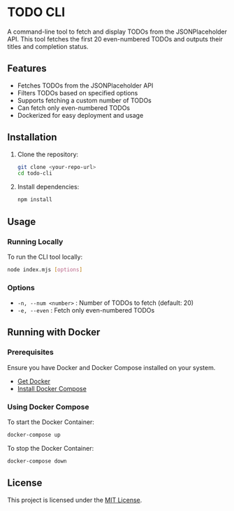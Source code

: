 # TODO CLI

A command-line tool to fetch and display TODOs from the JSONPlaceholder API. This tool fetches the first 20 even-numbered TODOs and outputs their titles and completion status.

## Features

- Fetches TODOs from the JSONPlaceholder API
- Filters TODOs based on specified options
- Supports fetching a custom number of TODOs
- Can fetch only even-numbered TODOs
- Dockerized for easy deployment and usage

## Installation

1. Clone the repository:

   ```bash
   git clone <your-repo-url>
   cd todo-cli
   ```

2. Install dependencies:
   ```bash
   npm install
   ```

## Usage

### Running Locally

To run the CLI tool locally:

```bash
node index.mjs [options]
```

### Options

- `-n, --num <number>` : Number of TODOs to fetch (default: 20)
- `-e, --even` : Fetch only even-numbered TODOs

## Running with Docker

### Prerequisites

Ensure you have Docker and Docker Compose installed on your system.

- [Get Docker](https://docs.docker.com/get-docker/)
- [Install Docker Compose](https://docs.docker.com/compose/install/)

### Using Docker Compose

To start the Docker Container:

```bash
docker-compose up
```

To stop the Docker Container:

```bash
docker-compose down
```

## License

This project is licensed under the [MIT License](LICENSE).
